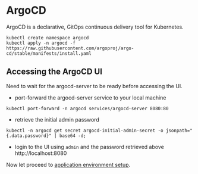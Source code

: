 # ArgoCD 

ArgoCD is a declarative, GitOps continuous delivery tool for Kubernetes.

```shell
kubectl create namespace argocd
kubectl apply -n argocd -f https://raw.githubusercontent.com/argoproj/argo-cd/stable/manifests/install.yaml
```

## Accessing the ArgoCD UI

Need to wait for the argocd-server to be ready before accessing the UI.

* port-forward the argocd-server service to your local machine

```shell
kubectl port-forward -n argocd services/argocd-server 8080:80
```
* retrieve the initial admin password

```shell
kubectl -n argocd get secret argocd-initial-admin-secret -o jsonpath="{.data.password}" | base64 -d;
```

* login to the UI using `admin` and the password retrieved above http://localhost:8080


Now let proceed to [application environment setup](app-setup.md).

